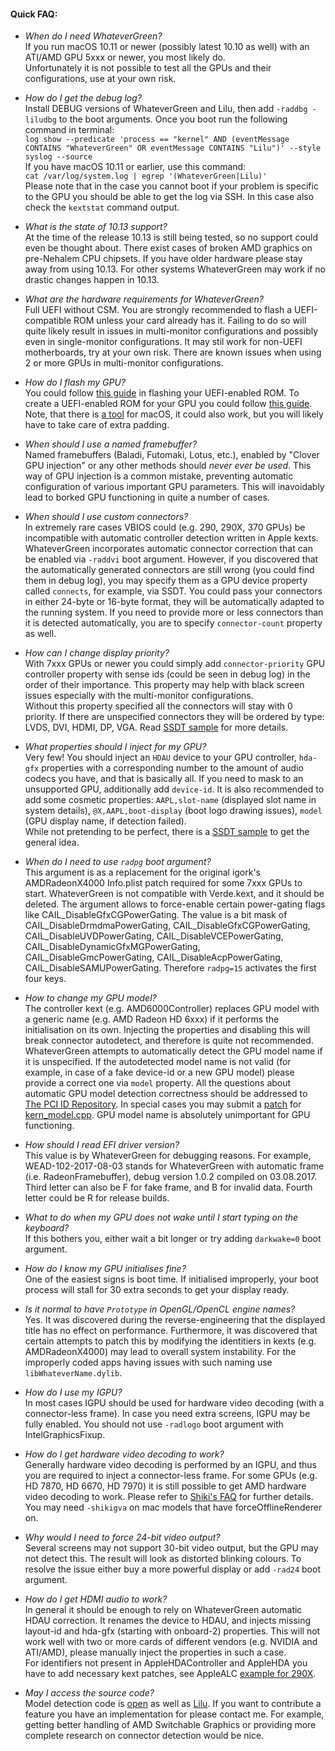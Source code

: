 #### Quick FAQ:
- _When do I need WhateverGreen?_  
If you run macOS 10.11 or newer (possibly latest 10.10 as well) with an ATI/AMD GPU 5xxx or newer, you most likely do.  
Unfortunately it is not possible to test all the GPUs and their configurations, use at your own risk.

- _How do I get the debug log?_  
Install DEBUG versions of WhateverGreen and Lilu, then add `-raddbg -liludbg` to the boot arguments. Once you boot run the following command in terminal:  
`log show --predicate 'process == "kernel" AND (eventMessage CONTAINS "WhateverGreen" OR eventMessage CONTAINS "Lilu")' --style syslog --source`  
If you have macOS 10.11 or earlier, use this command:  
`cat /var/log/system.log | egrep '(WhateverGreen|Lilu)'`  
Please note that in the case you cannot boot if your problem is specific to the GPU you should be able to get the log via SSH. In this case also check the `kextstat` command output.

- _What is the state of 10.13 support?_  
At the time of the release 10.13 is still being tested, so no support could even be thought about. There exist cases of broken AMD graphics on pre-Nehalem CPU chipsets. If you have older hardware please stay away from using 10.13. For other systems WhateverGreen may work if no drastic changes happen in 10.13.

- _What are the hardware requirements for WhateverGreen?_  
Full UEFI without CSM. You are strongly recommended to flash a UEFI-compatible ROM unless your card already has it. Failing to do so will quite likely result in issues in multi-monitor configurations and possibly even in single-monitor configurations. It may stil work for non-UEFI motherboards, try at your own risk. There are known issues when using 2 or more GPUs in multi-monitor configurations.

- _How do I flash my GPU?_  
You could follow [this guide](https://www.techpowerup.com/forums/threads/amd-ati-flashing-guide.212849/) in flashing your UEFI-enabled ROM. To create a UEFI-enabled ROM for your GPU you could follow [this guide](http://www.win-raid.com/t892f16-AMD-and-Nvidia-GOP-update-No-requests-DIY.html). Note, that there is [a tool](http://www.insanelymac.com/forum/topic/299614-asus-eah6450-video-bios-uefi-gop-upgrade-and-gop-uefi-binary-in-efi-for-many-ati-cards/#entry2042163) for macOS, it could also work, but you will likely have to take care of extra padding.

- _When should I use a named framebuffer?_  
Named framebuffers (Baladi, Futomaki, Lotus, etc.), enabled by "Clover GPU injection" or any other methods should _never ever be used_. This way of GPU injection is a common mistake, preventing automatic configuration of various important GPU parameters. This will inavoidably lead to borked GPU functioning in quite a number of cases.

- _When should I use custom connectors?_  
In extremely rare cases VBIOS could (e.g. 290, 290X, 370 GPUs) be incompatible with automatic controller detection written in Apple kexts. WhateverGreen incorporates automatic connector correction that can be enabled via `-raddvi` boot argument. However, if you discovered that the automatically generated connectors are still wrong (you could find them in debug log), you may specify them as a GPU device property called `connects`, for example, via SSDT. You could pass your connectors in either 24-byte or 16-byte format, they will be automatically adapted to the running system. If you need to provide more or less connectors than it is detected automatically, you are to specify `connector-count` property as well.

- _How can I change display priority?_  
With 7xxx GPUs or newer you could simply add `connector-priority` GPU controller property with sense ids (could be seen in debug log) in the order of their importance. This property may help with black screen issues especially with the multi-monitor configurations.  
Without this property specified all the connectors will stay with 0 priority. If there are unspecified connectors they will be ordered by type: LVDS, DVI, HDMI, DP, VGA. Read [SSDT sample](https://github.com/vit9696/WhateverGreen/blob/master/Manual/Sample.dsl) for more details.

- _What properties should I inject for my GPU?_  
Very few! You should inject an `HDAU` device to your GPU controller, `hda-gfx` properties with a corresponding number to the amount of audio codecs you have, and that is basically all. If you need to mask to an unsupported GPU, additionally add `device-id`. It is also recommended to add some cosmetic properties: `AAPL,slot-name` (displayed slot name in system details), `@X,AAPL,boot-display` (boot logo drawing issues), `model` (GPU display name, if detection failed).  
While not pretending to be perfect, there is a [SSDT sample](https://github.com/vit9696/WhateverGreen/blob/master/Manual/Sample.dsl) to get the general idea.

- _When do I need to use `radpg` boot argument?_  
This argument is as a replacement for the original igork's AMDRadeonX4000 Info.plist patch required for some 7xxx GPUs to start. WhateverGreen is not compatible with Verde.kext, and it should be deleted. The argument allows to force-enable certain power-gating flags like CAIL_DisableGfxCGPowerGating. The value is a bit mask of CAIL_DisableDrmdmaPowerGating, CAIL_DisableGfxCGPowerGating, CAIL_DisableUVDPowerGating, CAIL_DisableVCEPowerGating, CAIL_DisableDynamicGfxMGPowerGating, CAIL_DisableGmcPowerGating, CAIL_DisableAcpPowerGating, CAIL_DisableSAMUPowerGating. Therefore `radpg=15` activates the first four keys.

- _How to change my GPU model?_  
The controller kext (e.g. AMD6000Controller) replaces GPU model with a generic name (e.g. AMD Radeon HD 6xxx) if it performs the initialisation on its own. Injecting the properties and disabling this will break connector autodetect, and therefore is quite not recommended. WhateverGreen attempts to automatically detect the GPU model name if it is unspecified. If the autodetected model name is not valid (for example, in case of a fake device-id or a new GPU model) please provide a correct one via `model` property. All the questions about automatic GPU model detection correctness should be addressed to [The PCI ID Repository](http://pci-ids.ucw.cz). In special cases you may submit a [patch](https://github.com/vit9696/WhateverGreen/pulls) for [kern_model.cpp](https://github.com/vit9696/WhateverGreen/blob/master/WhateverGreen/kern_model.cpp). GPU model name is absolutely unimportant for GPU functioning.

- _How should I read EFI driver version?_  
This value is by WhateverGreen for debugging reasons. For example, WEAD-102-2017-08-03 stands for WhateverGreen with automatic frame (i.e. RadeonFramebuffer), debug version 1.0.2 compiled on 03.08.2017. Third letter can also be F for fake frame, and B for invalid data. Fourth letter could be R for release builds. 

- _What to do when my GPU does not wake until I start typing on the keyboard?_  
If this bothers you, either wait a bit longer or try adding `darkwake=0` boot argument.

- _How do I know my GPU initialises fine?_  
One of the easiest signs is boot time. If initialised improperly, your boot process will stall for 30 extra seconds to get your display ready.

- _Is it normal to have `Prototype` in OpenGL/OpenCL engine names?_  
Yes. It was discovered during the reverse-engineering that the displayed title has no effect on performance. Furthermore, it was discovered that certain attempts to patch this by modifying the identitiers in kexts (e.g. AMDRadeonX4000) may lead to overall system instability. For the improperly coded apps having issues with such naming use `libWhateverName.dylib`.

- _How do I use my IGPU?_  
In most cases IGPU should be used for hardware video decoding (with a connector-less frame). In case you need extra screens, IGPU may be fully enabled. You should not use `-radlogo` boot argument with IntelGraphicsFixup.

- _How do I get hardware video decoding to work?_  
Generally hardware video decoding is performed by an IGPU, and thus you are required to inject a connector-less frame. For some GPUs (e.g. HD 7870, HD 6670, HD 7970) it is still possible to get AMD hardware video decoding to work. Please refer to [Shiki's FAQ](https://github.com/vit9696/Shiki/blob/master/FAQ.en.md) for further details. You may need `-shikigva` on mac models that have forceOfflineRenderer on.

- _Why would I need to force 24-bit video output?_  
Several screens may not support 30-bit video output, but the GPU may not detect this. The result will look as distorted blinking colours. To resolve the issue either buy a more powerful display or add `-rad24` boot argument.  

- _How do I get HDMI audio to work?_  
In general it should be enough to rely on WhateverGreen automatic HDAU correction. It renames the device to HDAU, and injects missing layout-id and hda-gfx (starting with onboard-2) properties. This will not work well with two or more cards of different vendors (e.g. NVIDIA and ATI/AMD), please manually inject the properties in such a case.  
For identifiers not present in AppleHDAController and AppleHDA you have to add necessary kext patches, see AppleALC [example for 290X](https://github.com/vit9696/AppleALC/commit/cfb8bef310f31fd330aeb4e10623487a6bceb84d#diff-6246954ac288d4f6dd7eb780c006419d).

- _May I access the source code?_  
Model detection code is [open](https://github.com/vit9696/WhateverGreen/blob/master/WhateverGreen/kern_model.cpp) as well as [Lilu](https://github.com/vit9696/Lilu). If you want to contribute a feature you have an implementation for please contact me. For example, getting better handling of AMD Switchable Graphics or providing more complete research on connector detection would be nice.
